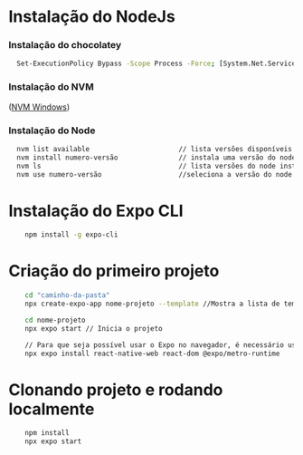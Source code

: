 # Instalação do NodeJs

### Instalação do chocolatey
```bash
  Set-ExecutionPolicy Bypass -Scope Process -Force; [System.Net.ServicePointManager]::SecurityProtocol = [System.Net.ServicePointManager]::SecurityProtocol -bor 3072; iex ((New-Object System.Net.WebClient).DownloadString('<https://community.chocolatey.org/install.ps1>'))
```
### Instalação do NVM
([NVM Windows](https://github.com/coreybutler/nvm-windows/releases))

### Instalação do Node
```bash
  nvm list available                      // lista versões disponíveis
  nvm install numero-versão               // instala uma versão do node
  nvm ls                                  // lista versões do node instaladas na máquina
  nvm use numero-versão                   //seleciona a versão do node
```

# Instalação do Expo CLI
```bash
    npm install -g expo-cli
```

# Criação do primeiro projeto
```bash
    cd "caminho-da-pasta"
    npx create-expo-app nome-projeto --template //Mostra a lista de templates dosponíveis, bem como o workflow

    cd nome-projeto
    npx expo start // Inicia o projeto

    // Para que seja possível usar o Expo no navegador, é necessário usar o seguinte comando
    npx expo install react-native-web react-dom @expo/metro-runtime
```

# Clonando projeto e rodando localmente

```bash
    npm install 
    npx expo start
```
